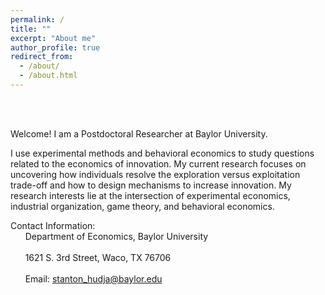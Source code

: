 ```yaml
---
permalink: /
title: ""
excerpt: "About me"
author_profile: true
redirect_from: 
  - /about/
  - /about.html
---
```



<br />
<br />

Welcome! I am a Postdoctoral Researcher at Baylor University. 

I use experimental methods and behavioral economics to study questions related to the economics of innovation. My current research focuses on uncovering how individuals resolve the exploration versus exploitation trade-off and how to design mechanisms to increase innovation. My research interests lie at the intersection of experimental economics, industrial organization, game theory, and behavioral economics.


Contact Information: <br /> 
&nbsp; &nbsp; &nbsp; Department of Economics, Baylor University <br />  <br /> 
&nbsp; &nbsp; &nbsp; 1621 S. 3rd Street, Waco, TX 76706 <br />  <br /> 
&nbsp; &nbsp; &nbsp; Email: stanton_hudja@baylor.edu <br /> <br /> 


